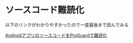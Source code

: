# ソースコード難読化

以下のリンクがわかりやすかったので一度最後まで読んでみる

[AndroidアプリのソースコードをProGuardで難読化](https://qiita.com/nori3tsu/items/c0512865342368e5d062)
